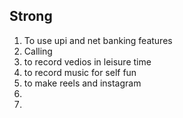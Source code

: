 ## Strong
1. To use upi and net banking features
2. Calling
3.  to record  vedios in leisure time
4.  to record music for self fun
5.  to make reels and instagram
6.  
7.  